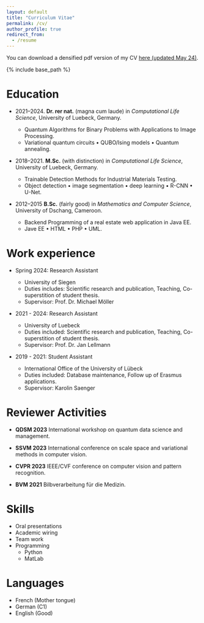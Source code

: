```yaml
---
layout: default
title: "Curriculum Vitae"
permalink: /cv/
author_profile: true
redirect_from:
  - /resume
---
```


You can download a densified pdf version of my CV [here (updated May 24)](../files/CV_KueteMeli.pdf).

{% include base_path %}

Education
======
* 2021–2024. 
**Dr. rer nat.** (magna cum laude) in *Computational Life Science*, University of Luebeck, Germany.

  * Quantum Algorithms for Binary Problems with Applications to Image Processing.
  * Variational quantum circuits • QUBO/Ising models • Quantum annealing.

* 2018–2021.
**M.Sc.** (with distinction) in *Computational Life Science*, University of Luebeck, Germany.
  
  * Trainable Detection Methods for Industrial Materials Testing.
  * Object detection • image segmentation • deep learning • R-CNN • U-Net.

* 2012–2015
**B.Sc.** (fairly good) in *Mathematics and Computer Science*, University of Dschang, Cameroon.

  * Backend Programming of a real estate web application in Java EE.
  * Jave EE • HTML • PHP • UML.


Work experience
======
* Spring 2024: Research Assistant
  * University of Siegen
  * Duties includes: Scientific research and publication, Teaching, Co-superstition of student thesis.
  * Supervisor: Prof. Dr. Michael Möller

* 2021 - 2024: Research Assistant
  * University of Luebeck
  * Duties included: Scientific research and publication, Teaching, Co-superstition of student thesis.
  * Supervisor: Prof. Dr. Jan Lellmann

* 2019 - 2021: Student Assistant
  * International Office of the University of Lübeck
  * Duties included: Database maintenance, Follow up of Erasmus applications.
  * Supervisor: Karolin Saenger


Reviewer Activities
======
- **QDSM 2023** International workshop on quantum data science and management.

- **SSVM 2023** International conference on scale space and variational methods in
computer vision.

- **CVPR 2023** IEEE/CVF conference on computer vision and pattern recognition.

- **BVM 2021** Bilbverarbeitung für die Medizin.

Skills
======
* Oral presentations
* Academic wiring
* Team work
* Programming
  * Python
  * MatLab


Languages
======
* French (Mother tongue)
* German (C1)
* English (Good)